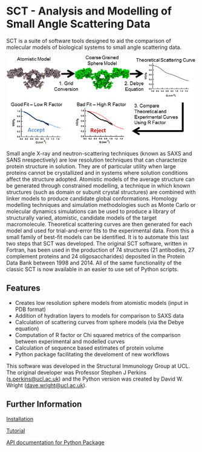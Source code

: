 SCT - Analysis and Modelling of Small Angle Scattering Data
===========================================================

SCT is a suite of software tools designed to aid the comparison of molecular models of biological systems to small angle scattering data.

![](tutorials/images/constrained-modelling.png)

Small angle X-ray and neutron-scattering techniques (known as SAXS and SANS nrespectively) are low resolution techniques that can characterize protein structure in solution. 
They are of particular utility when large proteins cannot be crystallized and in systems where solution conditions affect the structure adopted. 
Atomistic models of the average structure can be generated through constrained modelling, a technique in which known structures (such as domain or subunit crystal structures) are combined with linker models to produce candidate global conformations. 
Homology modelling techniques and simulation methodologies such as Monte Carlo or molecular dynamics simulations can be used to produce a library of structurally varied, atomistic, candidate models of the target macromolecule.
Theoretical scattering curves are then generated for each model and used for trial-and-error fits to the experimental data. 
From this a small family of best-fit models can be identified. 
It is to automate this last two steps that SCT was developed.
The original SCT software, written in Fortran, has been used in the production of 74 structures (21 antibodies, 27 complement proteins and 24 oligosaccharides) deposited in the Protein Data Bank between 1998 and 2014.
All of the same functionality of the classic SCT is now available in an easier to use set of Python scripts.

Features
--------

* Creates low resolution sphere models from atomistic models (input in PDB format)
* Addition of hydration layers to models for comparison to SAXS data
* Calculation of scattering curves from sphere models (via the Debye equation)
* Computation of R factor or Chi squared metrics of the comparison between experimental and modelled curves
* Calculation of sequence based estimates of protein volume
* Python package facilitating the develoment of new workflows

This software was developed in the Structural Immunology Group at UCL. The original developer was Professor 
Stephen J Perkins (s.perkins@ucl.ac.uk) and the Python version was created by David W. Wright (dave.wright@ucl.ac.uk).

Further Information
-------------------

[Installation](tutorials/install.html)

[Tutorial](tutorials/modern-workflow.html)

[API documentation for Python Package](tech-doc/index.html)
